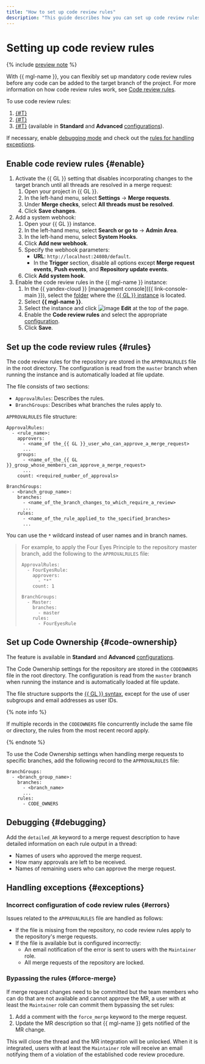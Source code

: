 ```yaml
---
title: "How to set up code review rules"
description: "This guide describes how you can set up code review rules."
---
```


# Setting up code review rules

{% include [preview note](../../_includes/note-preview.md) %}

With {{ mgl-name }}, you can flexibly set up mandatory code review rules before any code can be added to the target branch of the project. For more information on how code review rules work, see [Code review rules](../concepts/approval-rules.md).

To use code review rules:

1. [{#T}](#enable)
1. [{#T}](#rules)
1. [{#T}](#code-ownership) (available in **Standard** and **Advanced** [configurations](../concepts/approval-rules.md#packages)).

If necessary, enable [debugging mode](#debugging) and check out the [rules for handling exceptions](#exceptions).

## Enable code review rules {#enable}

1. Activate the {{ GL }} setting that disables incorporating changes to the target branch until all threads are resolved in a merge request:
   1. Open your project in {{ GL }}.
   1. In the left-hand menu, select **Settings** → **Merge requests**.
   1. Under **Merge checks**, select **All threads must be resolved**.
   1. Click **Save changes**.
1. Add a system webhook:
   1. Open your {{ GL }} instance.
   1. In the left-hand menu, select **Search or go to** → **Admin Area**.
   1. In the left-hand menu, select **System Hooks**.
   1. Click **Add new webhook**.
   1. Specify the webhook parameters:
      * **URL**: `http://localhost:24080/default`.
      * In the **Trigger** section, disable all options except **Merge request events**, **Push events**, and **Repository update events**.
   1. Click **Add system hook**.
1. Enable the code review rules in the {{ mgl-name }} instance:
   1. In the {{ yandex-cloud }} [management console]({{ link-console-main }}), select the [folder](../../resource-manager/concepts/resources-hierarchy.md#folder) where the [{{ GL }} instance](../concepts/index.md#instance) is located.
   1. Select **{{ mgl-name }}**.
   1. Select the instance and click ![image](../../_assets/pencil.svg) **Edit** at the top of the page.
   1. Enable the **Code review rules** and select the appropriate [configuration](../concepts/approval-rules.md#packages).
   1. Click **Save**.

## Set up the code review rules {#rules}

The code review rules for the repository are stored in the `APPROVALRULES` file in the root directory. The configuration is read from the `master` branch when running the instance and is automatically loaded at file update.

The file consists of two sections:

* `ApprovalRules`: Describes the rules.
* `BranchGroups`: Describes what branches the rules apply to.

`APPROVALRULES` file structure:

```text
ApprovalRules:
  - <rule_name>:
    approvers:
      - <name_of the_{{ GL }}_user_who_can_approve_a_merge_request>
      ...
    groups:
      - <name_of_the_{{ GL }}_group_whose_members_can_approve_a_merge_request>
      ...
    count: <required_number_of_approvals>

BranchGroups:
  - <branch_group_name>:
    branches:
      - <name_of_the_branch_changes_to_which_require_a_review>
      ...
    rules:
      - <name_of_the_rule_applied_to the_specified_branches>
      ...
```

You can use the `*` wildcard instead of user names and in branch names.

> For example, to apply the Four Eyes Principle to the repository master branch, add the following to the `APPROVALRULES` file:
>
> ```text
> ApprovalRules:
>   - FourEyesRule:
>     approvers:
>       - "*"
>     count: 1
>
> BranchGroups:
>   - Master:
>     branches:        
>       - master
>     rules:
>       - FourEyesRule
> ```

## Set up Code Ownership {#code-ownership}

The feature is available in **Standard** and **Advanced** [configurations](../concepts/approval-rules.md#packages).

The Code Ownership settings for the repository are stored in the `CODEOWNERS` file in the root directory. The configuration is read from the `master` branch when running the instance and is automatically loaded at file update.

The file structure supports the [{{ GL }} syntax](https://docs.gitlab.com/ee/user/project/codeowners/reference.html), except for the use of user subgroups and email addresses as user IDs.

{% note info %}

If multiple records in the `CODEOWNERS` file concurrently include the same file or directory, the rules from the most recent record apply.

{% endnote %}

To use the Code Ownership settings when handling merge requests to specific branches, add the following record to the `APPROVALRULES` file:

```text
BranchGroups:
  - <branch_group_name>:
    branches:        
      - <branch_name>
      ...
    rules:
      - CODE_OWNERS
```

## Debugging {#debugging}

Add the `detailed_AR` keyword to a merge request description to have detailed information on each rule output in a thread:

* Names of users who approved the merge request.
* How many approvals are left to be received.
* Names of remaining users who can approve the merge request.

## Handling exceptions {#exceptions}

### Incorrect configuration of code review rules {#errors}

Issues related to the `APPROVALRULES` file are handled as follows:

* If the file is missing from the repository, no code review rules apply to the repository's merge requests.
* If the file is available but is configured incorrectly:
   * An email notification of the error is sent to users with the `Maintainer` role.
   * All merge requests of the repository are locked.

### Bypassing the rules {#force-merge}

If merge request changes need to be committed but the team members who can do that are not available and cannot approve the MR, a user with at least the `Maintainer` role can commit them bypassing the set rules:

1. Add a comment with the `force_merge` keyword to the merge request.
1. Update the MR description so that {{ mgl-name }} gets notified of the MR change.

This will close the thread and the MR integration will be unlocked. When it is integrated, users with at least the `Maintainer` role will receive an email notifying them of a violation of the established code review procedure.
